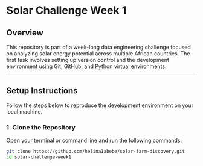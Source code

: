 # Solar Challenge Week 1

## Overview

This repository is part of a week-long data engineering challenge focused on analyzing solar energy potential across multiple African countries. The first task involves setting up version control and the development environment using Git, GitHub, and Python virtual environments.

---

## Setup Instructions

Follow the steps below to reproduce the development environment on your local machine.

### 1. Clone the Repository

Open your terminal or command line and run the following commands:

```bash
git clone https://github.com/helina1abebe/solar-farm-discovery.git
cd solar-challenge-week1
